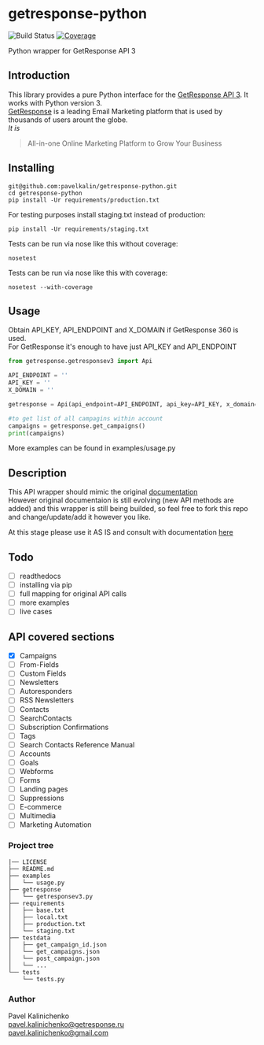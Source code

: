 # getresponse-python

![Build Status](https://app.codeship.com/projects/4b47f1f0-ed08-0134-977a-7ab4e0ed4895/status?branch=master)
[![Coverage](https://codecov.io/github/pavelkalin/getresponse-python/coverage.svg?branch=master)](https://codecov.io/github/pavelkalin/getresponse-python)

Python wrapper for GetResponse API 3


## Introduction


This library provides a pure Python interface for the [GetResponse API 3](http://apidocs.getresponse.com/v3). 
It works with Python version 3. <br />
[GetResponse](http://getresponse.com) is a leading Email Marketing platform that is used by thousands of users arount the globe. <br />
_It is_ 
>All-in-one Online Marketing Platform to Grow Your Business


## Installing

```commandline
git@github.com:pavelkalin/getresponse-python.git
cd getresponse-python
pip install -Ur requirements/production.txt
```
For testing purposes install staging.txt instead of production:

```commandline
pip install -Ur requirements/staging.txt
```

Tests can be run via nose like this without coverage:

```commandline
nosetest
```

Tests can be run via nose like this with coverage:

```commandline
nosetest --with-coverage
```

## Usage

Obtain API_KEY, API_ENDPOINT and X_DOMAIN if GetResponse 360 is used. <br />
For GetResponse it's enough to have just API_KEY and API_ENDPOINT <br />

```python
from getresponse.getresponsev3 import Api

API_ENDPOINT = ''
API_KEY = ''
X_DOMAIN = ''

getresponse = Api(api_endpoint=API_ENDPOINT, api_key=API_KEY, x_domain=X_DOMAIN)

#to get list of all campagins within account
campaigns = getresponse.get_campaigns()
print(campaigns)

```

More examples can be found in examples/usage.py

## Description

This API wrapper should mimic the original [documentation](http://apidocs.getresponse.com/v3/resources) <br />
However original documentaion is still evolving (new API methods are added) and this wrapper is still being builded, so feel free to fork this repo and change/update/add it however you like.  

At this stage please use it AS IS and consult with documentation [here](http://apidocs.getresponse.com/v3/resources)

## Todo

- [ ] readthedocs
- [ ] installing via pip 
- [ ] full mapping for original API calls
- [ ] more examples
- [ ] live cases

## API covered sections
- [x] Campaigns
- [ ] From-Fields
- [ ] Custom Fields
- [ ] Newsletters
- [ ] Autoresponders
- [ ] RSS Newsletters
- [ ] Contacts
- [ ] SearchContacts
- [ ] Subscription Confirmations
- [ ] Tags
- [ ] Search Contacts Reference Manual
- [ ] Accounts
- [ ] Goals
- [ ] Webforms
- [ ] Forms
- [ ] Landing pages
- [ ] Suppressions
- [ ] E-commerce
- [ ] Multimedia
- [ ] Marketing Automation

### Project tree

```commandline
|── LICENSE
├── README.md
├── examples
│   └── usage.py
├── getresponse
│   └── getresponsev3.py
├── requirements
│   ├── base.txt
│   ├── local.txt
│   ├── production.txt
│   └── staging.txt
├── testdata
│   ├── get_campaign_id.json
│   └── get_campaigns.json
│   └── post_campaign.json
│   └── ...
└── tests
    └── tests.py

```

### Author

Pavel Kalinichenko <br /> [pavel.kalinichenko@getresponse.ru](mailto:pavel.kalinichenko@getresponse.ru) <br />
 [pavel.kalinichenko@gmail.com](mailto:pavel.kalinichenko@gmail.com) 
